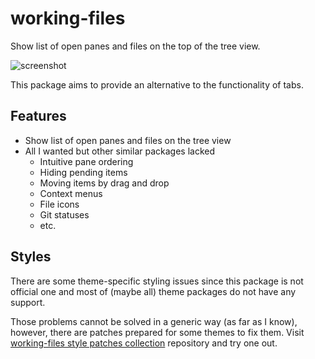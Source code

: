 # working-files
Show list of open panes and files on the top of the tree view.

![screenshot](https://github.com/susisu/working-files/wiki/images/demo.gif)

This package aims to provide an alternative to the functionality of tabs.

## Features
* Show list of open panes and files on the tree view
* All I wanted but other similar packages lacked
    - Intuitive pane ordering
    - Hiding pending items
    - Moving items by drag and drop
    - Context menus
    - File icons
    - Git statuses
    - etc.

## Styles
There are some theme-specific styling issues since this package is not official
one and most of (maybe all) theme packages do not have any support.

Those problems cannot be solved in a generic way (as far as I know), however,
there are patches prepared for some themes to fix them.
Visit [working-files style patches collection](https://github.com/susisu/working-files-styles)
repository and try one out.
